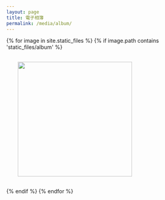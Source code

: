 ```yaml
---
layout: page
title: 電子相簿
permalink: /media/album/
---
```


<div class="row">
{% for image in site.static_files %}
{% if image.path contains 'static_files/album' %}
  <div class="col-1-6" style="padding:30px">
    <div class="embed-container">
    <img width="300px" src="{{image.path}}"/>
    </div>
  </div>
{% endif %}
{% endfor %}
</div>
